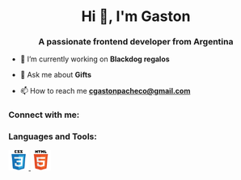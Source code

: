 <h1 align="center">Hi 👋, I'm Gaston</h1>
<h3 align="center">A passionate frontend developer from Argentina</h3>

- 🔭 I’m currently working on **Blackdog regalos**

- 💬 Ask me about **Gifts**

- 📫 How to reach me **cgastonpacheco@gmail.com**

<h3 align="left">Connect with me:</h3>
<p align="left">
</p>

<h3 align="left">Languages and Tools:</h3>
<p align="left"> <a href="https://www.w3schools.com/css/" target="_blank" rel="noreferrer"> <img src="https://raw.githubusercontent.com/devicons/devicon/master/icons/css3/css3-original-wordmark.svg" alt="css3" width="40" height="40"/> </a> <a href="https://www.w3.org/html/" target="_blank" rel="noreferrer"> <img src="https://raw.githubusercontent.com/devicons/devicon/master/icons/html5/html5-original-wordmark.svg" alt="html5" width="40" height="40"/> </a> </p>
